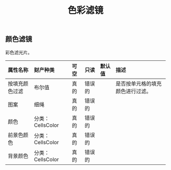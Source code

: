 ﻿---
title: 色彩滤镜
second_title: Aspose.Cells Cloud Documen
type: docs
url: /zh/specification/model/colorfilter/
description: Aspose.Cells 云模型规范：ColorFilter。轻松处理 Excel 和其他电子表格文档，具有打开、生成、编辑、拆分、合并、比较和转换等功能
kwords: Excel, Office, 电子表格, Cloud REST API, 颜色滤镜
weight: 50
---
## **颜色滤镜**

彩色滤光片。

|属性名称|财产种类|可空|只读|默认值|描述|
|:- |:- |:- |:- |:- |:- |
|按填充颜色过滤|布尔值|真的|错误的||是否按单元格的填充颜色进行过滤。|
|图案|细绳|真的|错误的|||
|颜色|分类：CellsColor|真的|错误的|||
|前景色颜色|分类：CellsColor|真的|错误的|||
|背景颜色|分类：CellsColor|真的|错误的|||

